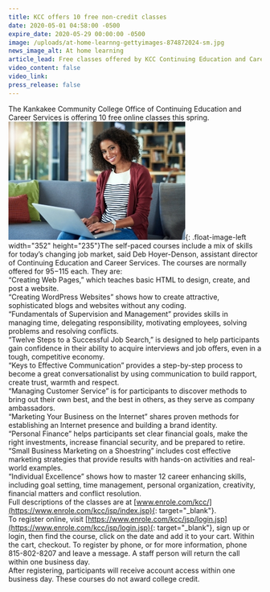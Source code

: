 ```yaml
---
title: KCC offers 10 free non-credit classes
date: 2020-05-01 04:58:00 -0500
expire_date: 2020-05-29 00:00:00 -0500
image: /uploads/at-home-learnng-gettyimages-874872024-sm.jpg
news_image_alt: At home learning
article_lead: Free classes offered by KCC Continuing Education and Career Services.PR pho sm
video_content: false
video_link:
press_release: false
---
```


The Kankakee Community College Office of Continuing Education and Career Services is offering 10 free online classes this spring.<br>![](/uploads/gettyimages-1079725508-sm.jpg){: .float-image-left width="352" height="235"}The self-paced courses include a mix of skills for today’s changing job market, said Deb Hoyer-Denson, assistant director of Continuing Education and Career Services. The courses are normally offered for $95-$115 each. They are:&nbsp;<br>“Creating Web Pages,” which teaches basic HTML to design, create, and post a website.<br>“Creating WordPress Websites” shows how to create attractive, sophisticated blogs and websites without any coding.<br>“Fundamentals of Supervision and Management” provides skills in managing time, delegating responsibility, motivating employees, solving problems and resolving conflicts.<br>“Twelve Steps to a Successful Job Search,” is designed to help participants gain confidence in their ability to acquire interviews and job offers, even in a tough, competitive economy.&nbsp;<br>“Keys to Effective Communication” provides a step-by-step process to become a great conversationalist by using communication to build rapport, create trust, warmth and respect.&nbsp;<br>“Managing Customer Service” is for participants to discover methods to bring out their own best, and the best in others, as they serve as company ambassadors.&nbsp;<br>“Marketing Your Business on the Internet” shares proven methods for establishing an Internet presence and building a brand identity.<br>“Personal Finance” helps participants set clear financial goals, make the right investments, increase financial security, and be prepared to retire.<br>“Small Business Marketing on a Shoestring” includes cost effective marketing strategies that provide results with hands-on activities and real-world examples.&nbsp;<br>“Individual Excellence” shows how to master 12 career enhancing skills, including goal setting, time management, personal organization, creativity, financial matters and conflict resolution.&nbsp;<br>Full descriptions of the classes are at [www.enrole.com/kcc/](https://www.enrole.com/kcc/jsp/index.jsp){: target="_blank"}.<br>To register online, visit [https://www.enrole.com/kcc/jsp/login.jsp](https://www.enrole.com/kcc/jsp/login.jsp){: target="_blank"}, sign up or login, then find the course, click on the date and add it to your cart. Within the cart, checkout. To register by phone, or for more information, phone 815-802-8207 and leave a message. A staff person will return the call within one business day.<br>After registering, participants will receive account access within one business day. These courses do not award college credit.<br>&nbsp;